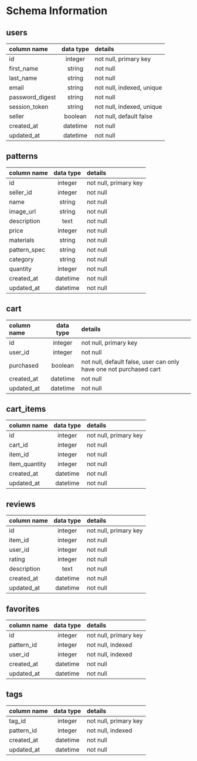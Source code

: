 # Schema Information

## users

| column name     | data type | details                   |
|:----------------|:---------:|:--------------------------|
| id              | integer   | not null, primary key     |
| first_name      | string    | not null                  |
| last_name       | string    | not null                  |
| email           | string    | not null, indexed, unique |              
| password_digest | string    | not null                  |
| session_token   | string    | not null, indexed, unique |
| seller          | boolean   | not null, default false   |
| created_at      | datetime  | not null                  |
| updated_at      | datetime  | not null                  |

## patterns

| column name     | data type | details                   |
|:----------------|:---------:|:--------------------------|
| id              | integer   | not null, primary key     |
| seller_id       | integer   | not null                  |
| name            | string    | not null                  |
| image_url       | string    | not null                  |
| description     | text      | not null                  |              
| price           | integer   | not null                  |
| materials       | string    | not null                  |
| pattern_spec    | string    | not null                  |
| category        | string    | not null                  |
| quantity        | integer   | not null                  |
| created_at      | datetime  | not null                  |
| updated_at      | datetime  | not null                  |      

## cart

| column name     | data type | details                                                            |
|:----------------|:---------:|:-------------------------------------------------------------------|
| id              | integer   | not null, primary key                                              |
| user_id         | integer   | not null                                                           |
| purchased       | boolean   | not null, default false, user can only have one not purchased cart |
| created_at      | datetime  | not null                                                           |
| updated_at      | datetime  | not null                                                           |  

## cart_items

| column name     | data type | details                   |
|:----------------|:---------:|:--------------------------|
| id              | integer   | not null, primary key     |
| cart_id         | integer   | not null                  |
| item_id         | integer   | not null                  |
| item_quantity   | integer   | not null                  |
| created_at      | datetime  | not null                  |
| updated_at      | datetime  | not null                  |

## reviews

| column name     | data type | details                   |
|:----------------|:---------:|:--------------------------|
| id              | integer   | not null, primary key     |
| item_id         | integer   | not null                  |
| user_id         | integer   | not null                  |
| rating          | integer   | not null                  |
| description     | text      | not null                  |
| created_at      | datetime  | not null                  |
| updated_at      | datetime  | not null                  |


## favorites

| column name     | data type | details                   |
|:----------------|:---------:|:--------------------------|
| id              | integer   | not null, primary key     |
| pattern_id      | integer   | not null, indexed         |
| user_id         | integer   | not null, indexed         |
| created_at      | datetime  | not null                  |
| updated_at      | datetime  | not null                  |

## tags

| column name     | data type | details                   |
|:----------------|:---------:|:--------------------------|
| tag_id          | integer   | not null, primary key     |
| pattern_id      | integer   | not null, indexed         |
| created_at      | datetime  | not null                  |
| updated_at      | datetime  | not null                  |
